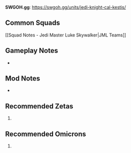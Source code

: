 **SWGOH.gg**: https://swgoh.gg/units/jedi-knight-cal-kestis/

## Common Squads

[[Squad Notes - Jedi Master Luke Skywalker|JML Teams]]

## Gameplay Notes

 - 

## Mod Notes

 - 

## Recommended Zetas

1. 

## Recommended Omicrons

1. 